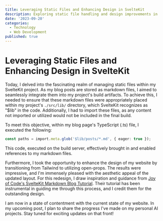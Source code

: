 ```yaml
---
title: Leveraging Static Files and Enhancing Design in SvelteKit
description: Exploring static file handling and design improvements in SvelteKit for a better website experience.
date: '2023-09-20'
categories:
  - Technology
  - Web Development
published: true
---
```


# Leveraging Static Files and Enhancing Design in SvelteKit

Today, I delved into the fascinating realm of managing static files within my SvelteKit project. As my blog posts are stored as markdown files, I aimed to seamlessly integrate them into my project's build artifacts. To achieve this, I needed to ensure that these markdown files were appropriately placed within my project's `./src/lib/` directory, which SvelteKit recognizes as "$lib" in the code. Additionally, I had to import these files, as any content not imported or utilized would not be included in the final build.

To meet this objective, within my blog page's TypeScript (.ts) file, I executed the following:

```typescript
const paths = import.meta.glob('$lib/posts/*.md', { eager: true });
```

This code, executed on the build server, effectively brought in and enabled references to my markdown files.

Furthermore, I took the opportunity to enhance the design of my website by transitioning from Tailwind to utilizing open-props. The results were impressive, and I'm immensely pleased with the aesthetic appeal of the updated layout. For this redesign, I draw inspiration and guidance from [Joy of Code's SvelteKit Markdown Blog Tutorial](https://joyofcode.xyz/sveltekit-markdown-blog). Their tutorial has been instrumental in guiding me through this process, and I credit them for the outstanding design.

I am now in a state of contentment with the current state of my website. In my upcoming post, I plan to share the progress I've made on my personal AI projects. Stay tuned for exciting updates on that front!